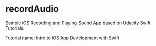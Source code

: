 # recordAudio
Sample iOS Recording and Playing Sound App based on Udacity Swift Tutorials.

Tutorial name: Intro to iOS App Development with Swift
